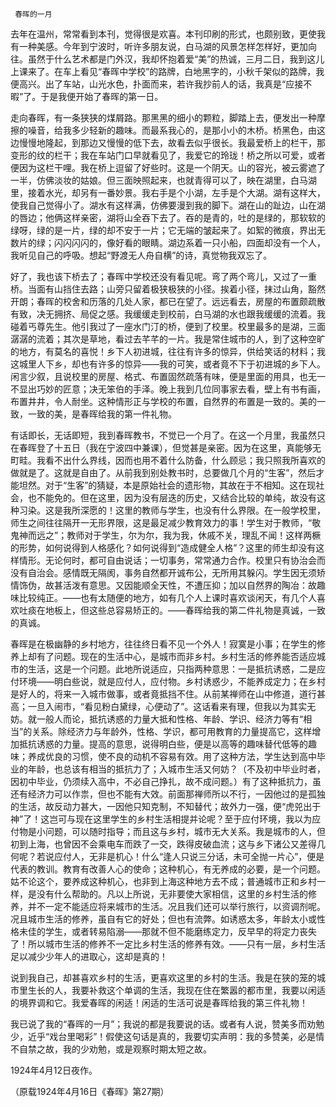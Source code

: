      春晖的一月 

   去年在温州，常常看到本刊，觉得很是欢喜。本刊印刷的形式，也颇别致，更使我有一种美感。今年到宁波时，听许多朋友说，白马湖的风景怎样怎样好，更加向往。虽然于什么艺术都是门外汉，我却怀抱着爱“美”的热诚，三月二日，我到这儿上课来了。在车上看见“春晖中学校”的路牌，白地黑字的，小秋千架似的路牌，我便高兴。出了车站，山光水色，扑面而来，若许我抄前人的话，我真是“应接不暇”了。于是我便开始了春晖的第一日。 

   走向春晖，有一条狭狭的煤屑路。那黑黑的细小的颗粒，脚踏上去，便发出一种摩擦的噪音，给我多少轻新的趣味。而最系我心的，是那小小的木桥。桥黑色，由这边慢慢地隆起，到那边又慢慢的低下去，故看去似乎很长。我最爱桥上的栏干，那变形的纹的栏干；我在车站门口早就看见了，我爱它的玲珑！桥之所以可爱，或者便因为这栏干哩。我在桥上逗留了好些时。这是一个阴天。山的容光，被云雾遮了一半，仿佛淡妆的姑娘。但三面映照起来，也就青得可以了，映在湖里，白马湖里，接着水光，却另有一番妙景。我右手是个小湖，左手是个大湖。湖有这样大，使我自己觉得小了。湖水有这样满，仿佛要漫到我的脚下。湖在山的趾边，山在湖的唇边；他俩这样亲密，湖将山全吞下去了。吞的是青的，吐的是绿的，那软软的绿呀，绿的是一片，绿的却不安于一片；它无端的皱起来了。如絮的微痕，界出无数片的绿；闪闪闪闪的，像好看的眼睛。湖边系着一只小船，四面却没有一个人，我听见自己的呼吸。想起“野渡无人舟自横”的诗，真觉物我双忘了。 

   好了，我也该下桥去了；春晖中学校还没有看见呢。弯了两个弯儿，又过了一重桥。当面有山挡住去路；山旁只留着极狭极狭的小径。挨着小径，抹过山角，豁然开朗；春晖的校舍和历落的几处人家，都已在望了。远远看去，房屋的布置颇疏散有致，决无拥挤、局促之感。我缓缓走到校前，白马湖的水也跟我缓缓的流着。我碰着丐尊先生。他引我过了一座水门汀的桥，便到了校里。校里最多的是湖，三面潺潺的流着；其次是草地，看过去芊芊的一片。我是常住城市的人，到了这种空旷的地方，有莫名的喜悦！乡下人初进城，往往有许多的惊异，供给笑话的材料；我这城里人下乡，却也有许多的惊异——我的可笑，或者竟不下于初进城的乡下人。闲言少叙，且说校里的房屋、格式、布置固然疏落有味，便是里面的用具，也无一不显出巧妙的匠意；决无笨伯的手泽。晚上我到几位同事家去看，壁上有书有画，布置井井，令人耐坐。这种情形正与学校的布置，自然界的布置是一致的。美的一致，一致的美，是春晖给我的第一件礼物。 

   有话即长，无话即短，我到春晖教书，不觉已一个月了。在这一个月里，我虽然只在春晖登了十五日（我在宁波四中兼课），但觉甚是亲密。因为在这里，真能够无町畦。我看不出什么界线，因而也用不着什么防备，什么顾忌；我只照我所喜欢的做就是了。这就是自由了。从前我到别处教书时，总要做几个月的“生客”，然后才能坦然。对于“生客”的猜疑，本是原始社会的遗形物，其故在于不相知。这在现社会，也不能免的。但在这里，因为没有层迭的历史，又结合比较的单纯，故没有这种习染。这是我所深愿的！这里的教师与学生，也没有什么界限。在一般学校里，师生之间往往隔开一无形界限，这是最足减少教育效力的事！学生对于教师，“敬鬼神而远之”；教师对于学生，尔为尔，我为我，休戚不关，理乱不闻！这样两橛的形势，如何说得到人格感化？如何说得到“造成健全人格”？这里的师生却没有这样情形。无论何时，都可自由说话；一切事务，常常通力合作。校里只有协治会而没有自治会。感情既无隔阂，事务自然都开诚布公，无所用其躲闪。学生因无须矫情饰伪，故甚活泼有意思。又因能顺全天性，不遭压抑；加以自然界的陶冶：故趣味比较纯正。——也有太随便的地方，如有几个人上课时喜欢谈闲天，有几个人喜欢吐痰在地板上，但这些总容易矫正的。——春晖给我的第二件礼物是真诚，一致的真诚。 

   春晖是在极幽静的乡村地方，往往终日看不见一个外人！寂寞是小事；在学生的修养上却有了问题。现在的生活中心，是城市而非乡村。乡村生活的修养能否适应城市的生活，这是一个问题。此地所说适应，只指两种意思：一是抵抗诱惑，二是应付环境——明白些说，就是应付人，应付物。乡村诱惑少，不能养成定力；在乡村是好人的，将来一入城市做事，或者竟抵挡不住。从前某禅师在山中修道，道行甚高；一旦入闹市，“看见粉白黛绿，心便动了”。这话看来有理，但我以为其实无妨。就一般人而论，抵抗诱惑的力量大抵和性格、年龄、学识、经济力等有“相当”的关系。除经济力与年龄外，性格、学识，都可用教育的力量提高它，这样增加抵抗诱惑的力量。提高的意思，说得明白些，便是以高等的趣味替代低等的趣味；养成优良的习惯，使不良的动机不容易有效。用了这种方法，学生达到高中毕业的年龄，也总该有相当的抵抗力了；入城市生活又何妨？（不及初中毕业时者，因初中毕业，仍须续入高中，不必自己挣扎，故不成问题。）有了这种抵抗力，虽还有经济力可以作祟，但也不能有大效。前面那禅师所以不行，一因他过的是孤独的生活，故反动力甚大，一因他只知克制，不知替代；故外力一强，便“虎兕出于神”了！这岂可与现在这里学生的乡村生活相提并论呢？至于应付环境，我以为应付物是小问题，可以随时指导；而且这与乡村，城市无大关系。我是城市的人，但初到上海，也曾因不会乘电车而跌了一交，跌得皮破血流；这与乡下诸公又差得几何呢？若说应付人，无非是机心！什么“逢人只说三分话，未可全抛一片心”，便是代表的教训。教育有改善人心的使命；这种机心，有无养成的必要，是一个问题。姑不论这个，要养成这种机心，也非到上海这种地方去不成；普通城市正和乡村一样，是没有什么帮助的。凡以上所说，无非要使大家相信，这里的乡村生活的修养，并不一定不能适应将来城市的生活。况且我们还可以举行旅行，以资调剂呢。况且城市生活的修养，虽自有它的好处；但也有流弊。如诱惑太多，年龄太小或性格未佳的学生，或者转易陷溺——那就不但不能磨练定力，反早早的将定力丧失了！所以城市生活的修养不一定比乡村生活的修养有效。——只有一层，乡村生活足以减少少年人的进取心，这却是真的！ 

   说到我自己，却甚喜欢乡村的生活，更喜欢这里的乡村的生活。我是在狭的笼的城市里生长的人，我要补救这个单调的生活，我现在住在繁嚣的都市里，我要以闲适的境界调和它。我爱春晖的闲适！闲适的生活可说是春晖给我的第三件礼物！ 

   我已说了我的“春晖的一月”；我说的都是我要说的话。或者有人说，赞美多而劝勉少，近乎“戏台里喝彩”！假使这句话是真的，我要切实声明：我的多赞美，必是情不自禁之故，我的少劝勉，或是观察时期太短之故。 

   1924年4月12日夜作。 

   （原载1924年4月16日《春晖》第27期） 

